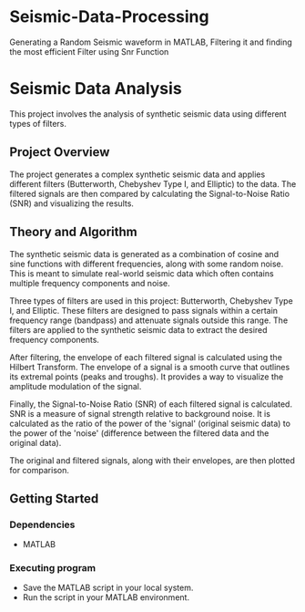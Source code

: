 # Seismic-Data-Processing
Generating a Random Seismic waveform in MATLAB, Filtering it and finding the most efficient Filter using Snr Function
# Seismic Data Analysis

This project involves the analysis of synthetic seismic data using different types of filters.

## Project Overview

The project generates a complex synthetic seismic data and applies different filters (Butterworth, Chebyshev Type I, and Elliptic) to the data. The filtered signals are then compared by calculating the Signal-to-Noise Ratio (SNR) and visualizing the results.

## Theory and Algorithm

The synthetic seismic data is generated as a combination of cosine and sine functions with different frequencies, along with some random noise. This is meant to simulate real-world seismic data which often contains multiple frequency components and noise.

Three types of filters are used in this project: Butterworth, Chebyshev Type I, and Elliptic. These filters are designed to pass signals within a certain frequency range (bandpass) and attenuate signals outside this range. The filters are applied to the synthetic seismic data to extract the desired frequency components.

After filtering, the envelope of each filtered signal is calculated using the Hilbert Transform. The envelope of a signal is a smooth curve that outlines its extremal points (peaks and troughs). It provides a way to visualize the amplitude modulation of the signal.

Finally, the Signal-to-Noise Ratio (SNR) of each filtered signal is calculated. SNR is a measure of signal strength relative to background noise. It is calculated as the ratio of the power of the 'signal' (original seismic data) to the power of the 'noise' (difference between the filtered data and the original data).

The original and filtered signals, along with their envelopes, are then plotted for comparison.

## Getting Started

### Dependencies

* MATLAB

### Executing program

* Save the MATLAB script in your local system.
* Run the script in your MATLAB environment.

